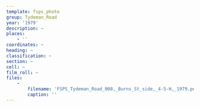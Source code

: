 ```yaml
---
template: fsps_photo
group: Tydeman_Road
year: '1979'
description: ~
places:
    - ''
coordinates: ~
heading: ~
classification: ~
section: ~
cell: ~
film_roll: ~
files:
    -
        filename: 'FSPS_Tydeman_Road_008,_Burns_St_side,_4-5-H,_1979.png'
        caption: ''
---
```


